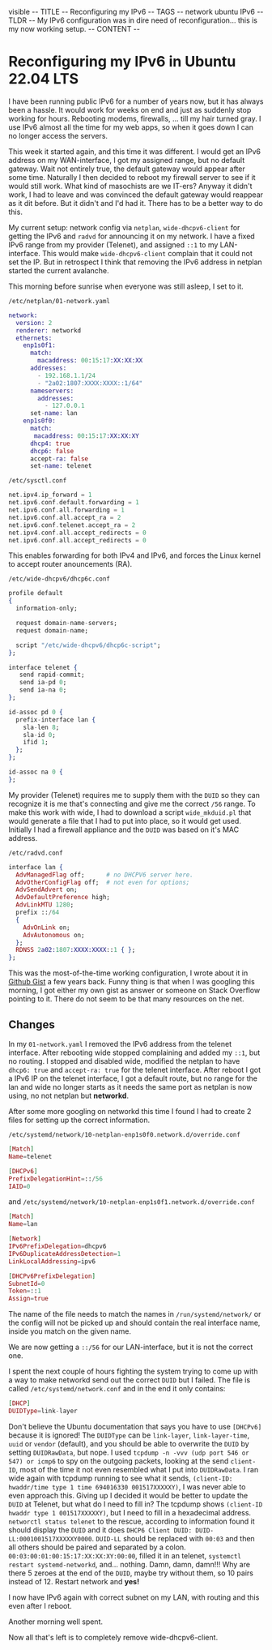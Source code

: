 visible
-- TITLE --
Reconfiguring my IPv6 
-- TAGS --
network
ubuntu
IPv6
-- TLDR --
My IPv6 configuration was in dire need of reconfiguration... this is my now working setup.
-- CONTENT --
# Reconfiguring my IPv6 in Ubuntu 22.04 LTS

I have been running public IPv6 for a number of years now, but it has always been a hassle.
It would work for weeks on end and just as suddenly stop working for hours. Rebooting modems, firewalls, ... till my hair turned gray.
I use IPv6 almost all the time for my web apps, so when it goes down I can no longer access the servers.

This week it started again, and this time it was different. I would get an IPv6 address on my WAN-interface, I got my assigned range, but no default gateway.
Wait not entirely true, the default gateway would appear after some time.  Naturally I then decided to reboot my firewall server to see if it would still work.
What kind of masochists are we IT-ers? Anyway it didn't work, I had to leave and was convinced the default gateway would reappear as it dit before.
But it didn't and I'd had it. There has to be a better way to do this.

My current setup: network config via `netplan`, `wide-dhcpv6-client` for getting the IPv6 and `radvd` for announcing it on my network.
I have a fixed IPv6 range from my provider (Telenet), and assigned `::1` to my LAN-interface.
This would make `wide-dhcpv6-client` complain that it could not set the IP.
But in retrospect I think that removing the IPv6 address in netplan started the current avalanche.

This morning before sunrise when everyone was still asleep, I set to it.

`/etc/netplan/01-network.yaml`
```elixir
network:
  version: 2
  renderer: networkd
  ethernets:
    enp1s0f1:
      match:
        macaddress: 00:15:17:XX:XX:XX
      addresses:
        - 192.168.1.1/24
        - "2a02:1807:XXXX:XXXX::1/64"
      nameservers:
        addresses:
          - 127.0.0.1
      set-name: lan
    enp1s0f0:
      match:
       macaddress: 00:15:17:XX:XX:XY
      dhcp4: true
      dhcp6: false
      accept-ra: false
      set-name: telenet
```
`/etc/sysctl.conf`
```elixir
net.ipv4.ip_forward = 1
net.ipv6.conf.default.forwarding = 1
net.ipv6.conf.all.forwarding = 1
net.ipv6.conf.all.accept_ra = 2
net.ipv6.conf.telenet.accept_ra = 2
net.ipv4.conf.all.accept_redirects = 0
net.ipv6.conf.all.accept_redirects = 0
```
This enables forwarding for both IPv4 and IPv6, and forces the Linux kernel to accept router anouncements (RA).

`/etc/wide-dhcpv6/dhcp6c.conf`
```elixir
profile default
{
  information-only;

  request domain-name-servers;
  request domain-name;

  script "/etc/wide-dhcpv6/dhcp6c-script";
};

interface telenet {
   send rapid-commit;
   send ia-pd 0;
   send ia-na 0;
};

id-assoc pd 0 {
  prefix-interface lan {
    sla-len 8;
    sla-id 0;
    ifid 1;
  };
};

id-assoc na 0 {
};
```
My provider (Telenet) requires me to supply them with the `DUID` so they can recognize it is me that's connecting and give me the correct `/56` range.
To make this work with wide, I had to download a script `wide_mkduid.pl` that would generate a file that I had to put into place, so it would get used.
Initially I had a firewall appliance and the `DUID` was based on it's MAC address.

`/etc/radvd.conf`
```elixir
interface lan {
  AdvManagedFlag off;      # no DHCPV6 server here.
  AdvOtherConfigFlag off;  # not even for options;
  AdvSendAdvert on;
  AdvDefaultPreference high;
  AdvLinkMTU 1280;
  prefix ::/64 
  {
    AdvOnLink on;
    AdvAutonomous on;
  };
  RDNSS 2a02:1807:XXXX:XXXX::1 { };
};
```

This was the most-of-the-time working configuration, I wrote about it in [Github Gist](https://gist.github.com/Hermanverschooten/40c701b7f52e256502c9fe78473912e4) a few years back.
Funny thing is that when I was googling this morning, I got either my own gist as answer or someone on Stack Overflow pointing to it.
There do not seem to be that many resources on the net.

## Changes

In my `01-network.yaml` I removed the IPv6 address from the telenet interface. After rebooting wide stopped complaining and added my `::1`, but no routing.
I stopped and disabled wide, modified the netplan to have `dhcp6: true` and `accept-ra: true` for the telenet interface.
After reboot I got a IPv6 IP on the telenet interface, I got a default route, but no range for the lan and wide no longer starts as it needs the same port as netplan is now using, no not netplan but __networkd__.

After some more googling on networkd this time I found I had to create 2 files for setting up the correct information.

`/etc/systemd/network/10-netplan-enp1s0f0.network.d/override.conf`
```elixir
[Match]
Name=telenet

[DHCPv6]
PrefixDelegationHint=::/56
IAID=0
```

and
`/etc/systemd/network/10-netplan-enp1s0f1.network.d/override.conf`
```elixir
[Match]
Name=lan

[Network]
IPv6PrefixDelegation=dhcpv6
IPv6DuplicateAddressDetection=1
LinkLocalAddressing=ipv6

[DHCPv6PrefixDelegation]
SubnetId=0
Token=::1
Assign=true
```
The name of the file needs to match the names in `/run/systemd/network/` or the config will not be picked up and should contain the real interface name, inside you match on the given name.

We are now getting a `::/56` for our LAN-interface, but it is not the correct one.

I spent the next couple of hours fighting the system trying to come up with a way to make networkd send out the correct `DUID` but I failed.
The file is called `/etc/systemd/network.conf` and in the end it only contains:
```elixir
[DHCP]
DUIDType=link-layer
```

Don't believe the Ubuntu documentation that says you have to use `[DHCPv6]` because it is ignored!
The `DUIDType` can be `link-layer`, `link-layer-time`, `uuid` or `vendor` (default), and you should be able to overwrite the `DUID` by setting `DUIDRawData`, but nope.
I used `tcpdump -n -vvv (udp port 546 or 547) or icmp6` to spy on the outgoing packets, looking at the send `client-ID`, most of the time it not even resembled what I put into `DUIDRawData`.
I ran wide again with tcpdump running to see what it sends, `(client-ID: hwaddr/time type 1 time 694016330 001517XXXXXY)`, I was never able to even approach this.
Giving up I decided it would be better to update the `DUID` at Telenet, but what do I need to fill in? The tcpdump shows `(client-ID hwaddr type 1 001517XXXXXY)`, but I need to fill in a hexadecimal address.
`networctl status telenet` to the rescue, according to information found it should display the `DUID` and it does `DHCP6 Client DUID: DUID-LL:0001001517XXXXXY0000`. `DUID-LL` should be replaced with `00:03` and then all others should be paired and separated by a colon.
`00:03:00:01:00:15:17:XX:XX:XY:00:00`, filled it in an telenet, `systemctl restart systemd-networkd`, and... nothing. Damn, damn, damn!!!
Why are there 5 zeroes at the end of the `DUID`, maybe try without them, so 10 pairs instead of 12. Restart network and __yes!__

I now have IPv6 again with correct subnet on my LAN, with routing and this even after I reboot.

Another morning well spent.

Now all that's left is to completely remove wide-dhcpv6-client.
